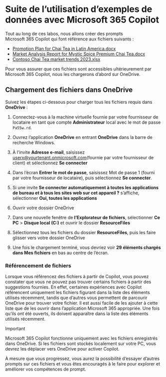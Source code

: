 # Suite de l’utilisation d’exemples de données avec Microsoft 365 Copilot

Tout au long de ces labos, nous allons créer des prompts Microsoft 365 Copilot qui font référence aux fichiers suivants :

- [Promotion Plan for Chai Tea in Latin America.docx](https://go.microsoft.com/fwlink/?linkid=2269126)
- [Market Analysis Report for Mystic Spice Premium Chai Tea.docx](https://go.microsoft.com/fwlink/?linkid=2268826)
- [Contoso Chai Tea market trends 2023.xlsx](https://go.microsoft.com/fwlink/?linkid=2268822)

Pour vous assurer que ces fichiers sont accessibles ultérieurement par Microsoft 365 Copilot, nous les chargerons d’abord sur OneDrive.

## Chargement des fichiers dans OneDrive

Suivez les étapes ci-dessous pour charger tous les fichiers requis dans **OneDrive** :

1. Connectez-vous à la machine virtuelle fournie par votre fournisseur de locataire en tant que compte **Administrateur** local avec le mot de passe `Pa55w.rd`.

2. Ouvrez l’application **OneDrive** en entrant **OneDrive** dans la barre de recherche Windows.

3. À l’invite **Adresse e-mail**, saisissez userx@yourtenant.onmicrosoft.com(fournie par votre fournisseur de client) et sélectionnez **Se connecter**

4. Dans l’écran **Entrer le mot de passe**, saisissez Mot de passe 1 (fourni par votre fournisseur de locataire), puis sélectionnez **Se connecter**.

5. Si une invite **Se connecter automatiquement à toutes les applications de bureau et à tous les sites web sur cet appareil ?** s’affiche, sélectionner **Oui, toutes les applications**

6. Ouvrir votre dossier OneDrive
   
7. Dans une nouvelle fenêtre de **l’Explorateur de fichiers**, sélectionner **Ce PC** > **Disque local (C:)** et ouvrir le dossier **ResourceFiles**

8. Sélectionnez tous les fichiers du dossier **ResourceFiles**, puis les faire glisser vers votre dossier OneDrive

9. Une fois le chargement terminé, vous devriez voir **29 éléments chargés dans Mes fichiers** en bas au centre de l’écran.


### Référencement de fichiers

Lorsque vous référencez des fichiers à partir de Copilot, vous pouvez constater que vous ne pouvez pas trouver certains fichiers à partir des suggestions fournies. En effet, certaines expériences avec Copilot référencent uniquement les fichiers figurant dans la liste des éléments utilisés récemment, tandis que d’autres vous permettent de parcourir OneDrive pour trouver votre fichier. Il est aussi facile de les ajouter à cette liste que de les ouvrir dans l’application Microsoft 365 appropriée.  Une fois qu’ils ont été ouverts, ils doivent apparaître dans la liste des éléments utilisés récemment.

> [!IMPORTANT]
> Microsoft 365 Copilot fonctionne uniquement avec les fichiers enregistrés dans OneDrive. Si les fichiers sont stockés localement sur votre PC, vous devrez les déplacer vers OneDrive pour activer Copilot.

À mesure que vous progressez, vous aurez la possibilité d’essayer d’autres prompts sur ces fichiers et vous êtes encouragés à le faire pour explorer et améliorer vos compétences de prompt.
